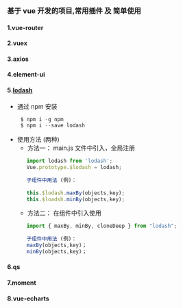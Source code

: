 ### 基于 vue 开发的项目,常用插件 及 简单使用
#### 1.vue-router
#### 2.vuex
#### 3.axios
#### 4.element-ui
#### 5.[lodash](https://www.lodashjs.com/)
   + 通过 npm 安装
     ```javascript
      $ npm i -g npm
      $ npm i --save lodash
     ```
   + 使用方法 (两种)
      + 方法一： main.js 文件中引入，全局注册
      ```javascript
         import lodash from 'lodash';
         Vue.prototype.$lodash = lodash;
         
         子组件中用法 (例)：
         
         this.$lodash.maxBy(objects,key);
         this.$loadsh.minBy(objects,key);
     ```
      + 方法二： 在组件中引入使用
      ```javascript
         import { maxBy, minBy, cloneDeep } from "lodash";
         
         子组件中用法 (例)：
         maxBy(objects,key)；
         minBy(objects,key)；
      ```
#### 6.qs
#### 7.moment
#### 8.vue-echarts

